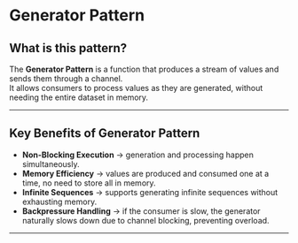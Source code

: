 # Generator Pattern

## What is this pattern?
The **Generator Pattern** is a function that produces a stream of values and sends them through a channel.  
It allows consumers to process values as they are generated, without needing the entire dataset in memory.

---

## Key Benefits of Generator Pattern
- **Non-Blocking Execution** → generation and processing happen simultaneously.  
- **Memory Efficiency** → values are produced and consumed one at a time, no need to store all in memory.  
- **Infinite Sequences** → supports generating infinite sequences without exhausting memory.  
- **Backpressure Handling** → if the consumer is slow, the generator naturally slows down due to channel blocking, preventing overload.  

---

